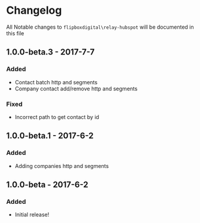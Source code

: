 # Changelog
All Notable changes to `flipboxdigital\relay-hubspot` will be documented in this file

## 1.0.0-beta.3 - 2017-7-7
### Added
- Contact batch http and segments
- Company contact add/remove http and segments

### Fixed
- Incorrect path to get contact by id

## 1.0.0-beta.1 - 2017-6-2
### Added
- Adding companies http and segments

## 1.0.0-beta - 2017-6-2

### Added
- Initial release!

